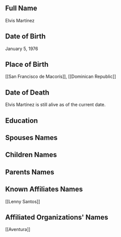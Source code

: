 ## Full Name
Elvis Martínez

## Date of Birth
January 5, 1976

## Place of Birth
[[San Francisco de Macorís]], [[Dominican Republic]]

## Date of Death
Elvis Martínez is still alive as of the current date.

## Education

## Spouses Names

## Children Names

## Parents Names

## Known Affiliates Names
[[Lenny Santos]]

## Affiliated Organizations' Names
[[Aventura]]
